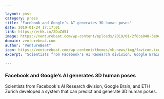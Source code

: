 ```yaml
---

layout: post
category: press
title: "Facebook and Google’s AI generates 3D human poses"
date: 2019-01-24 17:17:01
link: https://vrhk.co/2DuZd51
image: https://venturebeat.com/wp-content/uploads/2019/01/2f8ce048-3e9d-4c75-a3b1-b440f60bf303.png?w=1200&strip=all
domain: venturebeat.com
author: "VentureBeat"
icon: https://venturebeat.com/wp-content/themes/vb-news/img/favicon.ico
excerpt: "Scientists from Facebook's AI Research division, Google Brain, and ETH Zurich developed a system that can predict and generate 3D human poses."

---
```


### Facebook and Google’s AI generates 3D human poses

Scientists from Facebook's AI Research division, Google Brain, and ETH Zurich developed a system that can predict and generate 3D human poses.